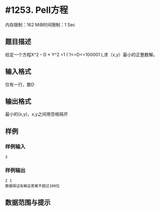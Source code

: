 # #1253. Pell方程

内存限制：162 MiB时间限制：1 Sec

## 题目描述

给定一个方程X^2 &ndash; D * Y^2 =1 ( 1<=D<=100001 ),求（x,y）最小的正整数解。

## 输入格式

仅有一行，数D

## 输出格式

最小的(x,y)，x,y之间用空格隔开

## 样例

### 样例输入

    
    3
    
    
    

### 样例输出

    
    2 1
    数据保证有解且答案不超过100位
    
    

## 数据范围与提示
